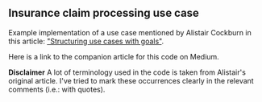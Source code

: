 Insurance claim processing use case
---

Example implementation of a use case mentioned by Alistair Cockburn in this
article: ["Structuring use cases with goals"](https://web.archive.org/web/20170620145208/http://alistair.cockburn.us/Structuring+use+cases+with+goals).

Here is a link to the companion article for this code on Medium.

**Disclaimer**
A lot of terminology used in the code is taken from Alistair's original article. I've tried to mark these occurrences
clearly in the relevant comments (i.e.: with quotes).
